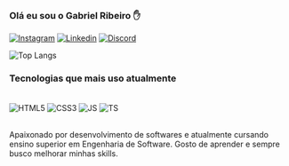 ### Olá eu sou o Gabriel Ribeiro ✋

[![Instagram](https://img.shields.io/badge/Instagram-E4405F?style=for-the-badge&logo=instagram&logoColor=white)](https://www.instagram.com/gaab__ribeiro/)
[![Linkedin](https://img.shields.io/badge/LinkedIn-0077B5?style=for-the-badge&logo=linkedin&logoColor=white)](https://www.linkedin.com/in/gabriel-ribeiro-a61652290/)
[![Discord](https://img.shields.io/badge/Discord-7289DA?style=for-the-badge&logo=discord&logoColor=white)](https://discordapp.com/users/376769904168140811)

![Top Langs](https://github-readme-stats.vercel.app/api/top-langs/?username=s4veiro&hide_progress=true)

### Tecnologias que mais uso atualmente

<div style="display: inline_block"><br/>
    <img align='center' alt='HTML5' src="https://img.shields.io/badge/HTML5-E34F26?style=for-the-badge&logo=html5&logoColor=white">
    <img align='center' alt='CSS3' src="https://img.shields.io/badge/CSS3-1572B6?style=for-the-badge&logo=css3&logoColor=white">
    <img align='center' alt='JS' src="https://img.shields.io/badge/JavaScript-F7DF1E?style=for-the-badge&logo=javascript&logoColor=black">
    <img align='center' alt='TS' src="https://img.shields.io/badge/TypeScript-007ACC?style=for-the-badge&logo=typescript&logoColor=white">
  
</div><br/>

Apaixonado por desenvolvimento de softwares e atualmente cursando ensino superior em Engenharia de Software. Gosto de aprender e sempre busco melhorar minhas skills.

